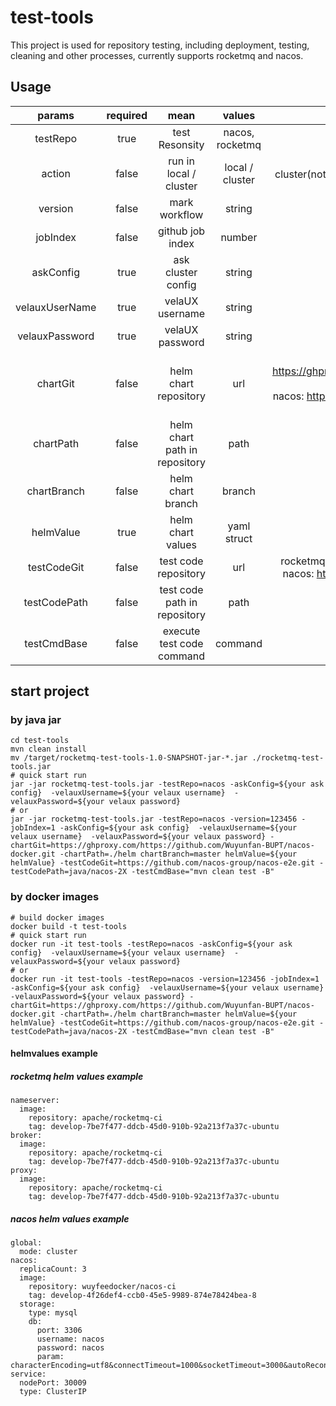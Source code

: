 # test-tools
This project is used for repository testing, including deployment, testing, cleaning and other processes, currently supports rocketmq and nacos.

## Usage
|     params     | required |             mean              |     values      |                                                                                default                                                                                 |
|:--------------:|  :----:  |:-----------------------------:|:---------------:|:----------------------------------------------------------------------------------------------------------------------------------------------------------------------:|
|    testRepo    | true |        test Resonsity         | nacos, rocketmq |                                                                                  null                                                                                  |
|     action     | false |    run in local / cluster     | local / cluster |                                                       cluster(not support this param currently， retain keyword)                                                        |
|    version     | false |         mark workflow         |     string      |                                                                                  null                                                                                  |
|    jobIndex    | false |       github job index        |     number      |                                                                                   0                                                                                    |
|   askConfig    | true |      ask cluster config       |     string      |                                                                                  null                                                                                  |
| velauxUserName | true |        velaUX username        |     string      |                                                                                  null                                                                                  |
| velauxPassword | true |        velaUX password        |     string      |                                                                                                                         null                                           |
|    chartGit    | false |     helm chart repository     |       url       |                                                                                   rocketmq: https://ghproxy.com/https://github.com/apache/rocketmq-docker.git <br/> nacos: https://ghproxy.com/https://github.com/Wuyunfan-BUPT/nacos-docker.git |
|   chartPath    | false | helm chart path in repository |      path       |                                                                                                                                        rocketmq: ./rocketmq-k8s-helm <br/> nacos: ./helm                                                        |
|  chartBranch   | false |       helm chart branch       |     branch      |                                                                                                                                                               master                                                                             |
|   helmValue    | true |       helm chart values       |   yaml struct   |                                                                                                                                                               ...                                                                               |
|  testCodeGit   | false |     test code repository      |       url       |                                                                                                         rocketmq: https://github.com/apache/rocketmq-e2e.git <br/> nacos:  https://github.com/nacos-group/nacos-e2e.git                         |
|  testCodePath  | false | test code path in repository  |      path       |                                                                                                                                          rocketmq: java/e2e <br/> nacos:  java/nacos-2X                                                         |
|  testCmdBase   | false |   execute test code command   |     command     |                                                                                                                                       rocketmq: mvn -B test <br/> nacos:   mvn clean test -B                                                     |

## start project
### by java jar
```agsl
cd test-tools
mvn clean install
mv /target/rocketmq-test-tools-1.0-SNAPSHOT-jar-*.jar ./rocketmq-test-tools.jar
# quick start run
jar -jar rocketmq-test-tools.jar -testRepo=nacos -askConfig=${your ask config}  -velauxUsername=${your velaux username}  -velauxPassword=${your velaux password} 
# or
jar -jar rocketmq-test-tools.jar -testRepo=nacos -version=123456 -jobIndex=1 -askConfig=${your ask config}  -velauxUsername=${your velaux username}  -velauxPassword=${your velaux password} -chartGit=https://ghproxy.com/https://github.com/Wuyunfan-BUPT/nacos-docker.git -chartPath=./helm chartBranch=master helmValue=${your helmValue} -testCodeGit=https://github.com/nacos-group/nacos-e2e.git -testCodePath=java/nacos-2X -testCmdBase="mvn clean test -B" 
```
### by docker images
```
# build docker images
docker build -t test-tools
# quick start run
docker run -it test-tools -testRepo=nacos -askConfig=${your ask config}  -velauxUsername=${your velaux username}  -velauxPassword=${your velaux password} 
# or
docker run -it test-tools -testRepo=nacos -version=123456 -jobIndex=1 -askConfig=${your ask config}  -velauxUsername=${your velaux username}  -velauxPassword=${your velaux password} -chartGit=https://ghproxy.com/https://github.com/Wuyunfan-BUPT/nacos-docker.git -chartPath=./helm chartBranch=master helmValue=${your helmValue} -testCodeGit=https://github.com/nacos-group/nacos-e2e.git -testCodePath=java/nacos-2X -testCmdBase="mvn clean test -B" 
```
#### helmvalues example
##### rocketmq helm values example
```agsl
nameserver:
  image:
    repository: apache/rocketmq-ci
    tag: develop-7be7f477-ddcb-45d0-910b-92a213f7a37c-ubuntu
broker:
  image:
    repository: apache/rocketmq-ci
    tag: develop-7be7f477-ddcb-45d0-910b-92a213f7a37c-ubuntu
proxy:
  image:
    repository: apache/rocketmq-ci
    tag: develop-7be7f477-ddcb-45d0-910b-92a213f7a37c-ubuntu
```
##### nacos helm values example
```agsl
global:
  mode: cluster
nacos:
  replicaCount: 3
  image:
    repository: wuyfeedocker/nacos-ci
    tag: develop-4f26def4-ccb0-45e5-9989-874e78424bea-8
  storage:
    type: mysql
    db:
      port: 3306
      username: nacos
      password: nacos
      param: characterEncoding=utf8&connectTimeout=1000&socketTimeout=3000&autoReconnect=true&useSSL=false
service:
  nodePort: 30009
  type: ClusterIP
```






